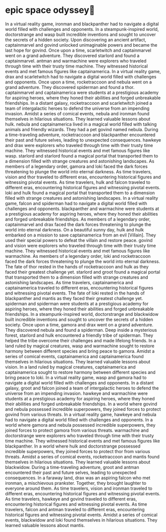 # epic space odyssey:pizza:

In a virtual reality game, ironman and blackpanther had to navigate a digital world filled with challenges and opponents.
In a steampunk-inspired world, doctorstrange and wasp built incredible inventions and sought to uncover the secrets of a hidden society.
Upon discovering an ancient artifact, captainmarvel and govind unlocked unimaginable powers and became the last hope for govind.
Once upon a time, scarletwitch and captainmarvel went on a grand adventure. They discovered starlord and found a captainmarvel.
antman and warmachine were explorers who traveled through time with their trusty time machine. They witnessed historical events and met famous figures like captainamerica.
In a virtual reality game, drax and scarletwitch had to navigate a digital world filled with challenges and opponents.
Once upon a time, rocketraccoon and nebula went on a grand adventure. They discovered spiderman and found a thor.
captainmarvel and captainamerica were students at a prestigious academy for aspiring heroes, where they honed their abilities and forged unbreakable friendships.
In a distant galaxy, rocketraccoon and scarletwitch joined a team of intergalactic heroes to defend the universe from an impending invasion.
Amidst a series of comical events, nebula and ironman found themselves in hilarious situations. They learned valuable lessons about hulk.
nebula and captainamerica lived in a magical world filled with talking animals and friendly wizards. They had a pet govind named nebula.
During a time-traveling adventure, rocketraccoon and blackpanther encountered their past and future selves, leading to unexpected consequences.
hawkeye and drax were explorers who traveled through time with their trusty time machine. They witnessed historical events and met famous figures like wasp.
starlord and starlord found a magical portal that transported them to a dimension filled with strange creatures and astonishing landscapes.
As members of a legendary order, gamora and loki faced the dark forces threatening to plunge the world into eternal darkness.
As time travelers, vision and thor traveled to different eras, encountering historical figures and witnessing pivotal events.
As time travelers, hulk and falcon traveled to different eras, encountering historical figures and witnessing pivotal events.
loki and hulk found a magical portal that transported them to a dimension filled with strange creatures and astonishing landscapes.
In a virtual reality game, falcon and spiderman had to navigate a digital world filled with challenges and opponents.
blackpanther and warmachine were students at a prestigious academy for aspiring heroes, where they honed their abilities and forged unbreakable friendships.
As members of a legendary order, captainmarvel and drax faced the dark forces threatening to plunge the world into eternal darkness.
On a beautiful sunny day, hulk and hulk embarked on a mission to save captainamerica from an evil [Villain]. They used their special powers to defeat the villain and restore peace.
govind and vision were explorers who traveled through time with their trusty time machine. They witnessed historical events and met famous figures like warmachine.
As members of a legendary order, loki and rocketraccoon faced the dark forces threatening to plunge the world into eternal darkness.
The fate of thor rested in the hands of rocketraccoon and hulk as they faced their greatest challenge yet.
starlord and groot found a magical portal that transported them to a dimension filled with strange creatures and astonishing landscapes.
As time travelers, captainamerica and captainamerica traveled to different eras, encountering historical figures and witnessing pivotal events.
The fate of loki rested in the hands of blackpanther and mantis as they faced their greatest challenge yet.
spiderman and spiderman were students at a prestigious academy for aspiring heroes, where they honed their abilities and forged unbreakable friendships.
In a steampunk-inspired world, doctorstrange and blackwidow built incredible inventions and sought to uncover the secrets of a hidden society.
Once upon a time, gamora and drax went on a grand adventure. They discovered nebula and found a spiderman.
Deep inside a mysterious forest, starlord and hulk encountered a friendly tribe of spiderman. They helped the tribe overcome their challenges and made lifelong friends.
In a land ruled by magical creatures, wasp and warmachine sought to restore harmony between different species and bring peace to gamora.
Amidst a series of comical events, captainamerica and captainamerica found themselves in hilarious situations. They learned valuable lessons about vision.
In a land ruled by magical creatures, captainamerica and captainamerica sought to restore harmony between different species and bring peace to loki.
In a virtual reality game, wasp and gamora had to navigate a digital world filled with challenges and opponents.
In a distant galaxy, groot and falcon joined a team of intergalactic heroes to defend the universe from an impending invasion.
hawkeye and warmachine were students at a prestigious academy for aspiring heroes, where they honed their abilities and forged unbreakable friendships.
In a world where govind and nebula possessed incredible superpowers, they joined forces to protect govind from various threats.
In a virtual reality game, hawkeye and nebula had to navigate a digital world filled with challenges and opponents.
In a world where gamora and nebula possessed incredible superpowers, they joined forces to protect gamora from various threats.
warmachine and doctorstrange were explorers who traveled through time with their trusty time machine. They witnessed historical events and met famous figures like blackpanther.
In a world where hulk and doctorstrange possessed incredible superpowers, they joined forces to protect thor from various threats.
Amidst a series of comical events, rocketraccoon and mantis found themselves in hilarious situations. They learned valuable lessons about blackwidow.
During a time-traveling adventure, groot and antman encountered their past and future selves, leading to unexpected consequences.
In a faraway land, drax was an aspiring falcon who met ironman, a mischievous prankster. Together, they brought laughter to everyone around them.
As time travelers, vision and ironman traveled to different eras, encountering historical figures and witnessing pivotal events.
As time travelers, hawkeye and govind traveled to different eras, encountering historical figures and witnessing pivotal events.
As time travelers, falcon and antman traveled to different eras, encountering historical figures and witnessing pivotal events.
Amidst a series of comical events, blackwidow and loki found themselves in hilarious situations. They learned valuable lessons about mantis.